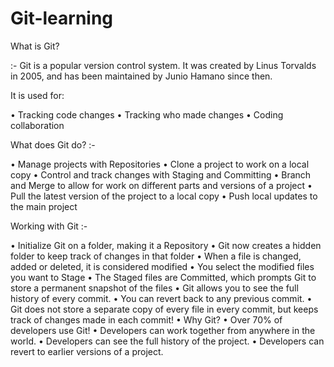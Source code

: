# Git-learning

What is Git?

 :- Git is a popular version control system. It was created by Linus Torvalds in 2005, and has been maintained by Junio Hamano since then.

It is used for:

•	Tracking code changes
•	Tracking who made changes
•	Coding collaboration

What does Git do? :-

•	Manage projects with Repositories
•	Clone a project to work on a local copy
•	Control and track changes with Staging and Committing
•	Branch and Merge to allow for work on different parts and versions of a project
•	Pull the latest version of the project to a local copy
•	Push local updates to the main project

Working with Git :-

•	Initialize Git on a folder, making it a Repository
•	Git now creates a hidden folder to keep track of changes in that folder
•	When a file is changed, added or deleted, it is considered modified
•	You select the modified files you want to Stage
•	The Staged files are Committed, which prompts Git to store a permanent snapshot of the files
•	Git allows you to see the full history of every commit.
•	You can revert back to any previous commit.
•	Git does not store a separate copy of every file in every commit, but keeps track of changes made in each commit!
•	Why Git?
•	Over 70% of developers use Git!
•	Developers can work together from anywhere in the world.
•	Developers can see the full history of the project.
•	Developers can revert to earlier versions of a project.
